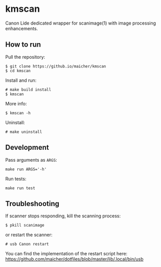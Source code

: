 # kmscan

Canon Lide dedicated wrapper for scanimage(1) with image processing enhancements.

## How to run

Pull the repository:

    $ git clone https://github.io/maicher/kmscan
    $ cd kmscan

Install and run:

    # make build install
    $ kmscan

More info:

    $ kmscan -h

Uninstall:

    # make uninstall

## Development

Pass arguments as `ARGS`:

    make run ARGS='-h'

Run tests:

    make run test

## Troubleshooting

If scanner stops responding, kill the scanning process:

    $ pkill scanimage

or restart the scanner:

    # usb Canon restart

You can find the implementation of the restart script here:
https://github.com/maicher/dotfiles/blob/master/lib/.local/bin/usb
